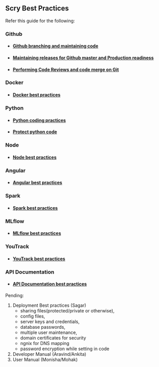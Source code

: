 ## Scry Best Practices

Refer this guide for the following:

### Github
* #### [Github branching and maintaining code](https://github.com/Scry-Analytics/scryBestPractices/blob/master/git_best_practices.md)

* #### [Maintaining releases for Github master and Production readiness](https://github.com/Scry-Analytics/scryBestPractices/blob/master/creating_release_tags.md)

* #### [Performing Code Reviews and code merge on Git](https://github.com/Scry-Analytics/scryBestPractices/blob/master/code_review_practices.md)

### Docker
* #### [Docker best practices](https://github.com/Scry-Analytics/scryBestPractices/blob/master/docker_best_practices.md)

### Python

* #### [Python coding practices](https://github.com/Scry-Analytics/scryBestPractices/blob/master/python_best_practices.md)

* #### [Protect python code](https://github.com/Scry-Analytics/scryBestPractices/blob/master/protect_python_code.md)

### Node
* #### [Node best practices](https://github.com/Scry-Analytics/scryBestPractices/blob/master/node_best_practices.md)

### Angular
* #### [Angular best practices](https://github.com/Scry-Analytics/scryBestPractices/blob/master/angular_best_practices.md)

### Spark
* #### [Spark best practices](https://github.com/Scry-Analytics/scryBestPractices/blob/master/spark_best_practices.md)

### MLflow
* #### [MLflow best practices](https://github.com/Scry-Analytics/scryBestPractices/blob/master/mlflow_best_practices.md)

### YouTrack
* #### [YouTrack best practices](https://github.com/Scry-Analytics/scryBestPractices/blob/master/Youtrack.md)

### API Documentation
* #### [API Documentation best practices](https://github.com/Scry-Analytics/scryBestPractices/blob/master/API%20Doumentation.md)

Pending:
1. Deployment Best practices (Sagar)
    - sharing files(protected/private or otherwise),
    - config files,
    - server keys and credentials,
    - database passwords, 
    - multiple user maintenance, 
    - domain certificates for security
    - ngnix for DNS mapping
    - password encryption while setting in code
2. Developer Manual (Aravind/Ankita)
3. User Manual (Monisha/Mohak)
